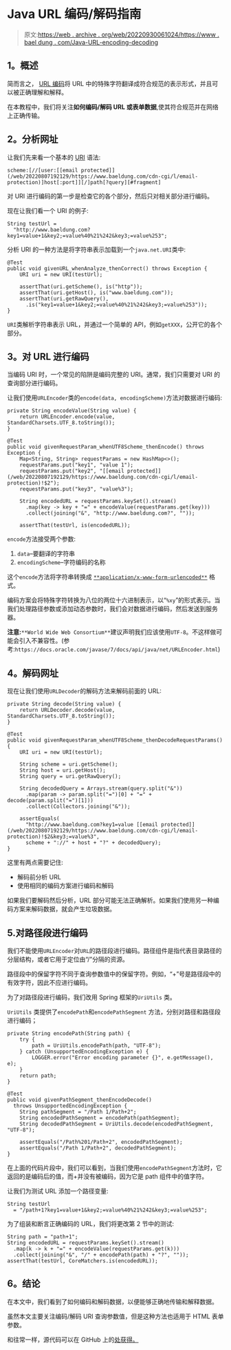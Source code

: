 # Java URL 编码/解码指南

> 原文:[https://web . archive . org/web/20220930061024/https://www . bael dung . com/Java-URL-encoding-decoding](https://web.archive.org/web/20220930061024/https://www.baeldung.com/java-url-encoding-decoding)

## **1。概述**

简而言之， [URL 编码](https://web.archive.org/web/20220807192129/https://en.wikipedia.org/wiki/Percent-encoding)将 URL 中的特殊字符翻译成符合规范的表示形式，并且可以被正确理解和解释。

在本教程中，我们将关注**如何编码/解码 URL 或表单数据**,使其符合规范并在网络上正确传输。

## **2。分析网址**

让我们先来看一个基本的 [URI](https://web.archive.org/web/20220807192129/https://en.wikipedia.org/wiki/Uniform_Resource_Identifier) 语法:

```
scheme:[//[user:[[email protected]](/web/20220807192129/https://www.baeldung.com/cdn-cgi/l/email-protection)]host[:port]][/]path[?query][#fragment]
```

对 URI 进行编码的第一步是检查它的各个部分，然后只对相关部分进行编码。

现在让我们看一个 URI 的例子:

```
String testUrl = 
  "http://www.baeldung.com?key1=value+1&key2;=value%40%21%242&key3;=value%253";
```

分析 URI 的一种方法是将字符串表示加载到一个`java.net.URI`类中:

```
@Test
public void givenURL_whenAnalyze_thenCorrect() throws Exception {
    URI uri = new URI(testUrl);

    assertThat(uri.getScheme(), is("http"));
    assertThat(uri.getHost(), is("www.baeldung.com"));
    assertThat(uri.getRawQuery(),
      .is("key1=value+1&key2;=value%40%21%242&key3;=value%253"));
}
```

`URI`类解析字符串表示 URL，并通过一个简单的 API，例如`getXXX`，公开它的各个部分。

## **3。对 URL 进行编码**

当编码 URI 时，一个常见的陷阱是编码完整的 URI。通常，我们只需要对 URI 的查询部分进行编码。

让我们使用`URLEncoder`类的`encode(data, encodingScheme)`方法对数据进行编码:

```
private String encodeValue(String value) {
    return URLEncoder.encode(value, StandardCharsets.UTF_8.toString());
}

@Test
public void givenRequestParam_whenUTF8Scheme_thenEncode() throws Exception {
    Map<String, String> requestParams = new HashMap<>();
    requestParams.put("key1", "value 1");
    requestParams.put("key2", "[[email protected]](/web/20220807192129/https://www.baeldung.com/cdn-cgi/l/email-protection)!$2");
    requestParams.put("key3", "value%3");

    String encodedURL = requestParams.keySet().stream()
      .map(key -> key + "=" + encodeValue(requestParams.get(key)))
      .collect(joining("&", "http://www.baeldung.com?", ""));

    assertThat(testUrl, is(encodedURL)); 
```

`encode`方法接受两个参数:

1.  `data`–要翻译的字符串
2.  `encodingScheme`–字符编码的名称

这个`encode`方法将字符串转换成 [`**application/x-www-form-urlencoded**`](https://web.archive.org/web/20220807192129/https://www.w3.org/TR/html401/interact/forms.html#h-17.13.4.1) 格式。

编码方案会将特殊字符转换为八位的两位十六进制表示，以“`%xy`”的形式表示。当我们处理路径参数或添加动态参数时，我们会对数据进行编码，然后发送到服务器。

**注意:**`**World Wide Web Consortium**`建议声明我们应该使用`UTF-8`。不这样做可能会引入不兼容性。(参考:`https://docs.oracle.com/javase/7/docs/api/java/net/URLEncoder.html`)

## **4。解码网址**

现在让我们使用`URLDecoder`的解码方法来解码前面的 URL:

```
private String decode(String value) {
    return URLDecoder.decode(value, StandardCharsets.UTF_8.toString());
}

@Test
public void givenRequestParam_whenUTF8Scheme_thenDecodeRequestParams() {
    URI uri = new URI(testUrl);

    String scheme = uri.getScheme();
    String host = uri.getHost();
    String query = uri.getRawQuery();

    String decodedQuery = Arrays.stream(query.split("&"))
      .map(param -> param.split("=")[0] + "=" + decode(param.split("=")[1]))
      .collect(Collectors.joining("&"));

    assertEquals(
      "http://www.baeldung.com?key1=value [[email protected]](/web/20220807192129/https://www.baeldung.com/cdn-cgi/l/email-protection)!$2&key3;=value%3",
      scheme + "://" + host + "?" + decodedQuery);
}
```

这里有两点需要记住:

*   解码前分析 URL
*   使用相同的编码方案进行编码和解码

如果我们要解码然后分析，URL 部分可能无法正确解析。如果我们使用另一种编码方案来解码数据，就会产生垃圾数据。

## 5.对路径段进行编码

我们不能使用`URLEncoder`对`URL`的路径段进行编码。路径组件是指代表目录路径的分层结构，或者它用于定位由“/”分隔的资源。

路径段中的保留字符不同于查询参数值中的保留字符。例如，“+”号是路径段中的有效字符，因此不应进行编码。

为了对路径段进行编码，我们改用 Spring 框架的`UriUtils` 类。

`UriUtils` 类提供了`encodePath`和`encodePathSegment` 方法，分别对路径和路径段进行编码；

```
private String encodePath(String path) {
    try {
        path = UriUtils.encodePath(path, "UTF-8");
    } catch (UnsupportedEncodingException e) {
        LOGGER.error("Error encoding parameter {}", e.getMessage(), e);
    }
    return path;
}
```

```
@Test
public void givenPathSegment_thenEncodeDecode() 
  throws UnsupportedEncodingException {
    String pathSegment = "/Path 1/Path+2";
    String encodedPathSegment = encodePath(pathSegment);
    String decodedPathSegment = UriUtils.decode(encodedPathSegment, "UTF-8");

    assertEquals("/Path%201/Path+2", encodedPathSegment);
    assertEquals("/Path 1/Path+2", decodedPathSegment);
}
```

在上面的代码片段中，我们可以看到，当我们使用`encodePathSegment`方法时，它返回的是编码后的值，而+并没有被编码，因为它是 path 组件中的值字符。

让我们为测试 URL 添加一个路径变量:

```
String testUrl
  = "/path+1?key1=value+1&key2;=value%40%21%242&key3;=value%253";
```

为了组装和断言正确编码的 URL，我们将更改第 2 节中的测试:

```
String path = "path+1";
String encodedURL = requestParams.keySet().stream()
  .map(k -> k + "=" + encodeValue(requestParams.get(k)))
  .collect(joining("&", "/" + encodePath(path) + "?", ""));
assertThat(testUrl, CoreMatchers.is(encodedURL)); 
```

## **6。结论**

在本文中，我们看到了如何编码和解码数据，以便能够正确地传输和解释数据。

虽然本文主要关注编码/解码 URI 查询参数值，但是这种方法也适用于 HTML 表单参数。

和往常一样，源代码可以在 GitHub 上的[处获得。](https://web.archive.org/web/20220807192129/https://github.com/eugenp/tutorials/tree/master/core-java-modules/core-java-networking)